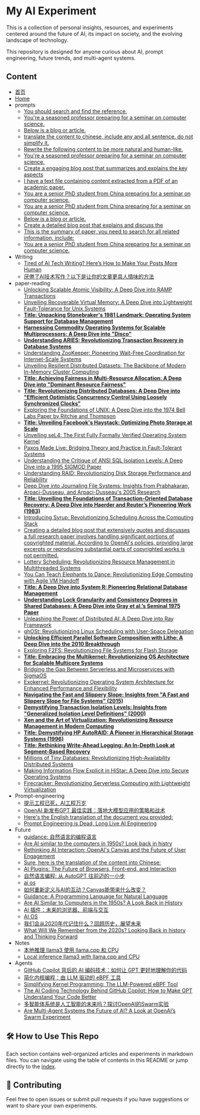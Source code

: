 # My AI Experiment

This is a collection of personal insights, resources, and experiments centered around the future of AI, its impact on society, and the evolving landscape of technology.

This repository is designed for anyone curious about AI, prompt engineering, future trends, and multi-agent systems.

## Content

- [首页](docs/index.zh.md)
- [Home](docs/index.md)
- prompts
  - [You should search and find the reference.](docs/prompts/refgeneral.md)
  - [You're a seasoned professor preparing for a seminar on computer science.](docs/prompts/summary.md)
  - [Below is a blog or article.](docs/prompts/addcontent.md)
  - [translate the content to chinese, include any and all sentence. do not simplify it.](docs/prompts/translate.md)
  - [Rewrite the following content to be more natural and human-like.](docs/prompts/humanize.md)
  - [You're a seasoned professor preparing for a seminar on computer science.](docs/prompts/keysentence.md)
  - [Create a engaging blog post that summarizes and explains the key aspects](docs/prompts/story.md)
  - [I have a text file containing content extracted from a PDF of an academic paper.](docs/prompts/cleanup.md)
  - [You are a senior PhD student from China preparing for a seminar on computer science.](docs/prompts/longdigest.md)
  - [You are a senior PhD student from China preparing for a seminar on computer science.](docs/prompts/shortdigest.md)
  - [Below is a blog or article.](docs/prompts/addbrand.md)
  - [Create a detailed blog post that explains and discuss the](docs/prompts/storyo1.md)
  - [This is the summary of paper, you need to search for all related information, include:](docs/prompts/refpaper.md)
  - [You are a senior PhD student from China preparing for a seminar on computer science.](docs/prompts/longdigestfull.md)
- Writing
  - [Tired of AI Tech Writing? Here’s How to Make Your Posts More Human](docs/Writing/Feel-human.md)
  - [厌倦了AI技术写作？以下是让你的文章更具人情味的方法](docs/Writing/Feel-human.zh.md)
- paper-reading
  - [Unlocking Scalable Atomic Visibility: A Deep Dive into RAMP Transactions](docs/paper-reading/ramp-sigmod2014.md)
  - [Unveiling Recoverable Virtual Memory: A Deep Dive into Lightweight Fault-Tolerance for Unix Systems](docs/paper-reading/lrvm.md)
  - [**Title: Unpacking Stonebraker's 1981 Landmark: Operating System Support for Database Management**](docs/paper-reading/osdb.md)
  - [**Harnessing Commodity Operating Systems for Scalable Multiprocessors: A Deep Dive into "Disco"**](docs/paper-reading/p412-bugnion.md)
  - [**Understanding ARIES: Revolutionizing Transaction Recovery in Database Systems**](docs/paper-reading/Aries.md)
  - [Understanding ZooKeeper: Pioneering Wait-Free Coordination for Internet-Scale Systems](docs/paper-reading/Hunt.md)
  - [Unveiling Resilient Distributed Datasets: The Backbone of Modern In-Memory Cluster Computing](docs/paper-reading/spark-nsdi12-final138.md)
  - [**Title: Achieving Fairness in Multi-Resource Allocation: A Deep Dive into "Dominant Resource Fairness"**](docs/paper-reading/DRF-NSDI11.md)
  - [**Title: Revolutionizing Distributed Databases: A Deep Dive into "Efficient Optimistic Concurrency Control Using Loosely Synchronized Clocks"**](docs/paper-reading/p23-adya.md)
  - [Exploring the Foundations of UNIX: A Deep Dive into the 1974 Bell Labs Paper by Ritchie and Thompson](docs/paper-reading/UNIX-annotated.md)
  - [**Title: Unveiling Facebook's Haystack: Optimizing Photo Storage at Scale**](docs/paper-reading/Haystack.md)
  - [Unveiling seL4: The First Fully Formally Verified Operating System Kernel](docs/paper-reading/klein-sosp09.md)
  - [Paxos Made Live: Bridging Theory and Practice in Fault-Tolerant Systems](docs/paper-reading/chandra07paxos.md)
  - [Understanding the Critique of ANSI SQL Isolation Levels: A Deep Dive into a 1995 SIGMOD Paper](docs/paper-reading/p1-berenson.md)
  - [Understanding RAID: Revolutionizing Disk Storage Performance and Reliability](docs/paper-reading/raidcase.md)
  - [Deep Dive into Journaling File Systems: Insights from Prabhakaran, Arpaci-Dusseau, and Arpaci-Dusseau's 2005 Research](docs/paper-reading/sba-usenix05.md)
  - [**Title: Unveiling the Foundations of Transaction-Oriented Database Recovery: A Deep Dive into Haerder and Reuter’s Pioneering Work (1983)**](docs/paper-reading/p287-haerder.md)
  - [Introducing Syrup: Revolutionizing Scheduling Across the Computing Stack](docs/paper-reading/kaffes:syrup.md)
  - [Creating a detailed blog post that extensively quotes and discusses a full research paper involves handling significant portions of copyrighted material. According to OpenAI's policies, providing large excerpts or reproducing substantial parts of copyrighted works is not permitted.](docs/paper-reading/a1-graefe.md)
  - [Lottery Scheduling: Revolutionizing Resource Management in Multithreaded Systems](docs/paper-reading/waldspurger.md)
  - [You Can Teach Elephants to Dance: Revolutionizing Edge Computing with Agile VM Handoff](docs/paper-reading/Elephants_SEC2017.md)
  - [**Title: A Deep Dive into System R: Pioneering Relational Database Management**](docs/paper-reading/SystemR-comments.md)
  - [**Understanding Lock Granularity and Consistency Degrees in Shared Databases: A Deep Dive into Gray et al.’s Seminal 1975 Paper**](docs/paper-reading/Granularity%20of%20Locks%20and%20Degrees%20of%20Consistency%20RJ%201654.md)
  - [Unleashing the Power of Distributed AI: A Deep Dive into Ray Framework](docs/paper-reading/osdi18-moritz.md)
  - [ghOSt: Revolutionizing Linux Scheduling with User-Space Delegation](docs/paper-reading/ghost.md)
  - [**Unlocking Efficient Parallel Software Composition with Lithe: A Deep Dive into the 2010 Breakthrough**](docs/paper-reading/pldi285-pan.md)
  - [Exploring F2FS: Revolutionizing File Systems for Flash Storage](docs/paper-reading/fast15-paper-lee.md)
  - [**Title: Embracing the Multikernel: Revolutionizing OS Architecture for Scalable Multicore Systems**](docs/paper-reading/baumann-sosp09.md)
  - [Bridging the Gap Between Serverless and Microservices with SigmaOS](docs/paper-reading/sigmaos.md)
  - [Exokernel: Revolutionizing Operating System Architecture for Enhanced Performance and Flexibility](docs/paper-reading/engler95exokernel.md)
  - [**Navigating the Fast and Slippery Slope: Insights from "A Fast and Slippery Slope for File Systems" (2015)**](docs/paper-reading/p27-santana.md)
  - [**Demystifying Transaction Isolation Levels: Insights from "Generalized Isolation Level Definitions" (2000)**](docs/paper-reading/icde00.md)
  - [**Xen and the Art of Virtualization: Revolutionizing Resource Management in Modern Computing**](docs/paper-reading/2003-xensosp.md)
  - [**Title: Demystifying HP AutoRAID: A Pioneer in Hierarchical Storage Systems (1996)**](docs/paper-reading/AutoRAID.md)
  - [**Title: Rethinking Write-Ahead Logging: An In-Depth Look at Segment-Based Recovery**](docs/paper-reading/vldb09-583.md)
  - [Millions of Tiny Databases: Revolutionizing High-Availability Distributed Systems](docs/paper-reading/nsdi20-paper-brooker.md)
  - [Making Information Flow Explicit in HiStar: A Deep Dive into Secure Operating Systems](docs/paper-reading/zeldovich-histar.md)
  - [Firecracker: Revolutionizing Serverless Computing with Lightweight Virtualization](docs/paper-reading/nsdi20-paper-agache.md)
- Prompt-engineering
  - [提示工程已死，AI工程万岁](docs/Prompt-engineering/prompt-dead.zh.md)
  - [OpenAI 新发布GPT 最佳实践：落地大模型应用的策略和战术](docs/Prompt-engineering/gpt-best-practice.zh.md)
  - [Here's the English translation of the document you provided:](docs/Prompt-engineering/gpt-best-practice.md)
  - [Prompt Engineering is Dead, Long Live AI Engineering](docs/Prompt-engineering/prompt-dead.md)
- Future
  - [guidance: 自然语言的编程语言](docs/Future/guidance.zh.md)
  - [Are AI similar to the computers in 1950s? Look back in histry](docs/Future/history.zh.md)
  - [Rethinking AI Interaction: OpenAI's Canvas and the Future of User Engagement](docs/Future/openai-canvas.md)
  - [Sure, here is the translation of the content into Chinese:](docs/Future/natual-language-program.zh.md)
  - [AI Plugins: The Future of Browsers, Front-end, and Interaction](docs/Future/plugin.md)
  - [自然语言编程: 从 AutoGPT 往前迈的一小步](docs/Future/natual-language-program.md)
  - [ai os](docs/Future/ai-os.zh.md)
  - [如何重新定义与AI的互动？Canvas能带来什么改变？](docs/Future/openai-canvas.zh.md)
  - [Guidance: A Programming Language for Natural Language](docs/Future/guidance.md)
  - [Are AI Similar to Computers in the 1950s? A Look Back in History](docs/Future/history.md)
  - [AI 插件：未来的浏览器、前端与交互](docs/Future/plugin.zh.md)
  - [AI OS](docs/Future/ai-os.md)
  - [我们会从2020年代记住什么？回顾历史，展望未来](docs/Future/future-hostory.zh.md)
  - [What Will We Remember from the 2020s? Looking Back in history and Thinking Forward](docs/Future/future-hostory.md)
- Notes
  - [本地推理 llama3 使用 llama.cpp 和 CPU](docs/Notes/inference-locally.zh.md)
  - [Local inference llama3 with llama.cpp and CPU](docs/Notes/inference-locally.md)
- Agents
  - [GitHub Copilot 背后的 AI 编码技术：如何让 GPT 更好地理解你的代码](docs/Agents/copilot.zh.md)
  - [简化内核编程：由 LLM 驱动的 eBPF 工具](docs/Agents/kgent.zh.md)
  - [Simplifying Kernel Programming: The LLM-Powered eBPF Tool](docs/Agents/kgent.md)
  - [The AI Coding Technology Behind GitHub Copilot: How to Make GPT Understand Your Code Better](docs/Agents/copilot.md)
  - [多智能体系统是人工智能的未来吗？探讨OpenAI的Swarm实验](docs/Agents/swarm.zh.md)
  - [Are Multi-Agent Systems the Future of AI? A Look at OpenAI’s Swarm Experiment](docs/Agents/swarm.md)

## 🛠 **How to Use This Repo**

Each section contains well-organized articles and experiments in markdown files. You can navigate using the table of contents in this README or jump directly to the [index](docs/index.md).

## 🤝 **Contributing**

Feel free to open issues or submit pull requests if you have suggestions or want to share your own experiments.
